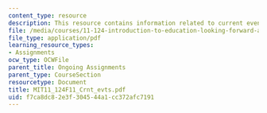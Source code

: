 ```yaml
---
content_type: resource
description: This resource contains information related to current events.
file: /media/courses/11-124-introduction-to-education-looking-forward-and-looking-back-on-education-fall-2011/f7ca8dc82e3f304544a1cc372afc7191_MIT11_124F11_Crnt_evts.pdf
file_type: application/pdf
learning_resource_types:
- Assignments
ocw_type: OCWFile
parent_title: Ongoing Assignments
parent_type: CourseSection
resourcetype: Document
title: MIT11_124F11_Crnt_evts.pdf
uid: f7ca8dc8-2e3f-3045-44a1-cc372afc7191
---
```

